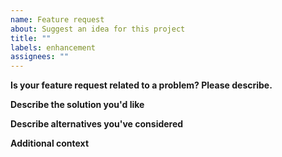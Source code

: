 ```yaml
---
name: Feature request
about: Suggest an idea for this project
title: ""
labels: enhancement
assignees: ""
---
```


**Is your feature request related to a problem? Please describe.**

**Describe the solution you'd like**

**Describe alternatives you've considered**

**Additional context**
